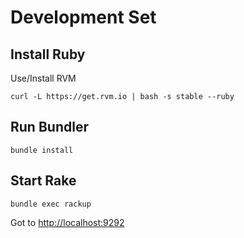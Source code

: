 # Development Set

## Install Ruby

Use/Install RVM

  ``curl -L https://get.rvm.io | bash -s stable --ruby``
  
## Run Bundler

  ``bundle install``

## Start Rake

  ``bundle exec rackup``

Got to [http://localhost:9292](http://localhost:9292)
